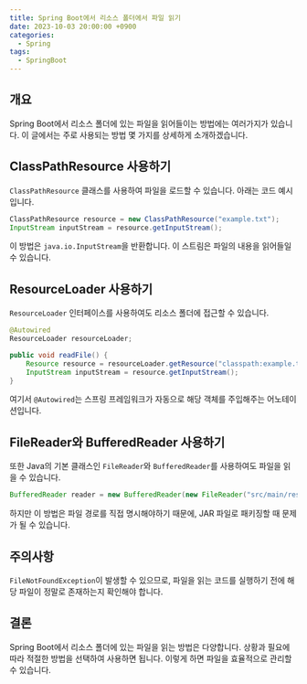 ```yaml
---
title: Spring Boot에서 리소스 폴더에서 파일 읽기
date: 2023-10-03 20:00:00 +0900
categories:
  - Spring
tags:
  - SpringBoot
---
```

## 개요

Spring Boot에서 리소스 폴더에 있는 파일을 읽어들이는 방법에는 여러가지가 있습니다. 이 글에서는 주로 사용되는 방법 몇 가지를 상세하게 소개하겠습니다.

## ClassPathResource 사용하기

`ClassPathResource` 클래스를 사용하여 파일을 로드할 수 있습니다. 아래는 코드 예시입니다.

```java
ClassPathResource resource = new ClassPathResource("example.txt");
InputStream inputStream = resource.getInputStream();
```

이 방법은 `java.io.InputStream`을 반환합니다. 이 스트림은 파일의 내용을 읽어들일 수 있습니다.

## ResourceLoader 사용하기

`ResourceLoader` 인터페이스를 사용하여도 리소스 폴더에 접근할 수 있습니다.

```java
@Autowired
ResourceLoader resourceLoader;

public void readFile() {
    Resource resource = resourceLoader.getResource("classpath:example.txt");
    InputStream inputStream = resource.getInputStream();
}
```

여기서 `@Autowired`는 스프링 프레임워크가 자동으로 해당 객체를 주입해주는 어노테이션입니다.

## FileReader와 BufferedReader 사용하기

또한 Java의 기본 클래스인 `FileReader`와 `BufferedReader`를 사용하여도 파일을 읽을 수 있습니다.

```java
BufferedReader reader = new BufferedReader(new FileReader("src/main/resources/example.txt"));
```

하지만 이 방법은 파일 경로를 직접 명시해야하기 때문에, JAR 파일로 패키징할 때 문제가 될 수 있습니다.

## 주의사항

`FileNotFoundException`이 발생할 수 있으므로, 파일을 읽는 코드를 실행하기 전에 해당 파일이 정말로 존재하는지 확인해야 합니다.

## 결론

Spring Boot에서 리소스 폴더에 있는 파일을 읽는 방법은 다양합니다. 상황과 필요에 따라 적절한 방법을 선택하여 사용하면 됩니다. 이렇게 하면 파일을 효율적으로 관리할 수 있습니다.